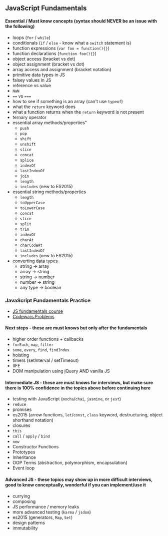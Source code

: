 ## JavaScript Fundamentals

#### Essential / Must know concepts (syntax should NEVER be an issue with the following)

* loops (`for` / `while`)
* conditionals (`if` / `else` - know what a `switch` statement is)
* function expressions (`var foo = function(){}`)
* function declarations (`function foo(){}`)
* object access (bracket vs dot)
* object assignment (bracket vs dot)
* array access and assignment (bracket notation)
* primitive data types in JS
* falsey values in JS
* reference vs value
* `NaN`
* `==` vs `===`
* how to see if something is an array (can't use `typeof`)
* what the `return` keyword does
* what a function returns when the `return` keyword is not present
* ternary operator
* essential array methods/properties"
  * `push`
  * `pop`
  * `shift`
  * `unshift`
  * `slice`
  * `concat`
  * `splice`
  * `indexOf`
  * `lastIndexOf`
  * `join`
  * `length`
  * `includes` (new to ES2015)
* essential string methods/properties
  * `length`
  * `toUpperCase`
  * `toLowerCase`
  * `concat`
  * `slice`
  * `split`
  * `trim`
  * `indexOf`
  * `charAt`
  * `charCodeAt`
  * `lastIndexOf`
  * `includes` (new to ES2015)
* converting data types
  * string -> array
  * array -> string
  * string -> number
  * number -> string
  * any type -> boolean

### JavaScript Fundamentals Practice

* [JS fundamentals course ](rithmschool.com/courses/javascript)
* [Codewars Problems](https://docs.google.com/document/d/1_rU5Z0Lc9yKJqXX9zAIIl1QdokPYlj5A6v3PJXXvWy4/edit)

#### Next steps - these are must knows but only after the fundamentals

* higher order functions + callbacks
* `forEach`, `map`, `filter`
* `some`, `every`, `find`, `findIndex`
* hoisting
* timers (setInterval / setTimeout)
* IIFE
* DOM manipulation using jQuery AND vanilla JS

#### Intermediate JS - these are must knows for interviews, but make sure there is 100% confidence in the topics above before continuing here

* testing with JavaScript (`mocha`/`chai`, `jasmine`, or `jest`)
* `reduce`
* promises
* es2015 (arrow functions, `let`/`const`, `class` keyword, destructuring, object shorthand notation)
* closures
* `this`
* `call` / `apply` / `bind`
* `new`
* Constructor Functions
* Prototypes
* Inheritance
* OOP Terms (abstraction, polymorphism, encapsulation)
* Event loop

#### Advanced JS - these topics may show up in more difficult interviews, good to know conceptually, wonderful if you can implement/use it

* currying
* composing
* JS performance / memory leaks
* more advanced testing (`karma` / `jsdom`)
* es2015 (generators, `Map`, `Set`)
* design patterns
* immutability
